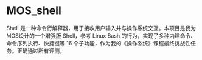 # MOS_shell
Shell 是一种命令行解释器，用于接收用户输入并与操作系统交互。本项目是我为 MOS设计的一个增强版 Shell，参考 Linux Bash 的行为，实现了多种内建命令、命令序列执行、快捷键等 16 个子功能，作为我的《操作系统》课程最终挑战性任务。正确通过所有评测。
